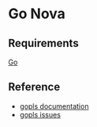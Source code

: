 # Go Nova

## Requirements

[Go](https://golang.org)

## Reference

* [gopls documentation](https://go.googlesource.com/tools/+/refs/heads/master/gopls/README.md)
* [gopls issues](https://github.com/golang/go/labels/gopls)
